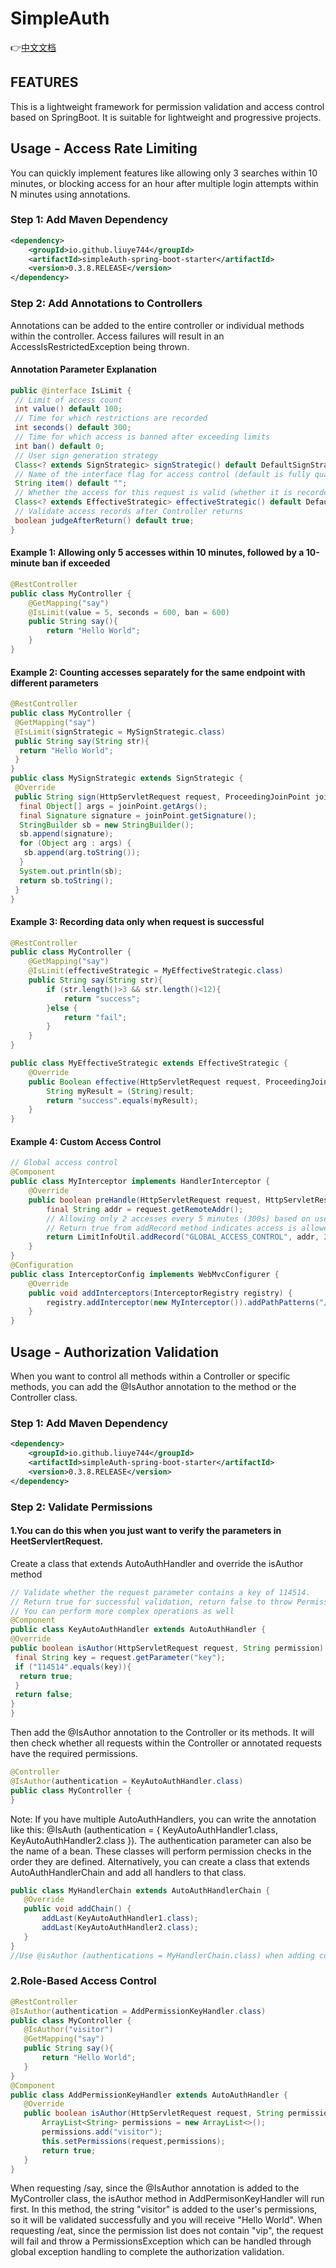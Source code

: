 # SimpleAuth
👉[中文文档](/README.zh.md)
## FEATURES
This is a lightweight framework for permission validation and access control based on SpringBoot. It is suitable for lightweight and progressive projects.

## Usage - Access Rate Limiting
You can quickly implement features like allowing only 3 searches within 10 minutes, or blocking access for an hour after multiple login attempts within N minutes using annotations.

### Step 1: Add Maven Dependency
```xml
<dependency>
    <groupId>io.github.liuye744</groupId>
    <artifactId>simpleAuth-spring-boot-starter</artifactId>
    <version>0.3.8.RELEASE</version>
</dependency>
```
### Step 2: Add Annotations to Controllers
Annotations can be added to the entire controller or individual methods within the controller. Access failures will result in an AccessIsRestrictedException being thrown.
#### Annotation Parameter Explanation
```java
public @interface IsLimit {
 // Limit of access count
 int value() default 100;
 // Time for which restrictions are recorded
 int seconds() default 300;
 // Time for which access is banned after exceeding limits
 int ban() default 0;
 // User sign generation strategy
 Class<? extends SignStrategic> signStrategic() default DefaultSignStrategic.class;
 // Name of the interface flag for access control (default is fully qualified name of the interface)
 String item() default "";
 // Whether the access for this request is valid (whether it is recorded)
 Class<? extends EffectiveStrategic> effectiveStrategic() default DefaultEffectiveStrategic.class;
 // Validate access records after Controller returns
 boolean judgeAfterReturn() default true;
}
```
#### Example 1: Allowing only 5 accesses within 10 minutes, followed by a 10-minute ban if exceeded
```java
@RestController
public class MyController {
    @GetMapping("say")
    @IsLimit(value = 5, seconds = 600, ban = 600)
    public String say(){
        return "Hello World";
    }
}
```
#### Example 2: Counting accesses separately for the same endpoint with different parameters
```java
@RestController
public class MyController {
 @GetMapping("say")
 @IsLimit(signStrategic = MySignStrategic.class)
 public String say(String str){
  return "Hello World";
 }
}
public class MySignStrategic extends SignStrategic {
 @Override
 public String sign(HttpServletRequest request, ProceedingJoinPoint joinPoint) {
  final Object[] args = joinPoint.getArgs();
  final Signature signature = joinPoint.getSignature();
  StringBuilder sb = new StringBuilder();
  sb.append(signature);
  for (Object arg : args) {
   sb.append(arg.toString());
  }
  System.out.println(sb);
  return sb.toString();
 }
}
```
#### Example 3: Recording data only when request is successful
```java
@RestController
public class MyController {
    @GetMapping("say")
    @IsLimit(effectiveStrategic = MyEffectiveStrategic.class)
    public String say(String str){
        if (str.length()>3 && str.length()<12){
            return "success";
        }else {
            return "fail";
        }
    }
}

public class MyEffectiveStrategic extends EffectiveStrategic {
    @Override
    public Boolean effective(HttpServletRequest request, ProceedingJoinPoint joinPoint, Object result) {
        String myResult = (String)result;
        return "success".equals(myResult);
    }
}

```
#### Example 4: Custom Access Control
```java
// Global access control
@Component
public class MyInterceptor implements HandlerInterceptor {
    @Override
    public boolean preHandle(HttpServletRequest request, HttpServletResponse response, Object handler) throws Exception {
        final String addr = request.getRemoteAddr();
        // Allowing only 2 accesses every 5 minutes (300s) based on user's address, followed by a 10-minute ban if exceeded
        // Return true from addRecord method indicates access is allowed, return false indicates access is denied
        return LimitInfoUtil.addRecord("GLOBAL_ACCESS_CONTROL", addr, 2, 300, 600);
    }
}
@Configuration
public class InterceptorConfig implements WebMvcConfigurer {
    @Override
    public void addInterceptors(InterceptorRegistry registry) {
        registry.addInterceptor(new MyInterceptor()).addPathPatterns("/*");
    }
}

```

## Usage - Authorization Validation
When you want to control all methods within a Controller or specific methods, you can add the @IsAuthor annotation to the method or the Controller class.

### Step 1: Add Maven Dependency
```xml
<dependency>
    <groupId>io.github.liuye744</groupId>
    <artifactId>simpleAuth-spring-boot-starter</artifactId>
    <version>0.3.8.RELEASE</version>
</dependency>
```
### Step 2: Validate Permissions
#### 1.You can do this when you just want to verify the parameters in HeetServlertRequest.
Create a class that extends AutoAuthHandler and override the isAuthor method
 ```java
// Validate whether the request parameter contains a key of 114514.
// Return true for successful validation, return false to throw PermissionsException
// You can perform more complex operations as well
@Component
public class KeyAutoAuthHandler extends AutoAuthHandler {
 @Override
 public boolean isAuthor(HttpServletRequest request, String permission) {
  final String key = request.getParameter("key");
  if ("114514".equals(key)){
   return true;
  }
  return false;
 }
}

 ```
Then add the @IsAuthor annotation to the Controller or its methods. It will then check whether all requests within the Controller or annotated requests have the required permissions.
 ```java
@Controller
@IsAuthor(authentication = KeyAutoAuthHandler.class)
public class MyController {
}
 ```
Note: If you have multiple AutoAuthHandlers, you can write the annotation like this: @IsAuth (authentication = { KeyAutoAuthHandler1.class, KeyAutoAuthHandler2.class }). The authentication parameter can also be the name of a bean. These classes will perform permission checks in the order they are defined. Alternatively, you can create a class that extends AutoAuthHandlerChain and add all handlers to that class.
 ```java
 public class MyHandlerChain extends AutoAuthHandlerChain {
    @Override
    public void addChain() {
        addLast(KeyAutoAuthHandler1.class);
        addLast(KeyAutoAuthHandler2.class);
    }
}
//Use @isAuthor (authentications = MyHandlerChain.class) when adding comments.
 ```
 
 ### 2.Role-Based Access Control
 ```java
@RestController
@IsAuthor(authentication = AddPermissionKeyHandler.class)
public class MyController {
    @IsAuthor("visitor")
    @GetMapping("say")
    public String say(){
        return "Hello World";
    }
}
@Component
public class AddPermissionKeyHandler extends AutoAuthHandler {
    @Override
    public boolean isAuthor(HttpServletRequest request, String permission) {
        ArrayList<String> permissions = new ArrayList<>();
        permissions.add("visitor");
        this.setPermissions(request,permissions);
        return true;
    }
}
 ```
When requesting /say, since the @IsAuthor annotation is added to the MyController class, the isAuthor method in AddPermisonKeyHandler will run first. In this method, the string "visitor" is added to the user's permissions, so it will be validated successfully and you will receive "Hello World". When requesting /eat, since the permission list does not contain "vip", the request will fail and throw a PermissionsException which can be handled through global exception handling to complete the authorization validation.
